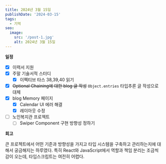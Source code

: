 ```yaml
---
title: 2024년 3월 15일
publishDate: '2024-03-15'
tags:
  - 기억
seo:
  image:
    src: '/post-1.jpg'
    alt: 2024년 3월 15일
---
```


**일정**

- [x] 이력서 지원
- [x] 주말 기술서적 스터디
  - [x] 이펙티브 타스 38,39,40 읽기
- [x] ~~Optional Chaining에 대한 blog 글 작성~~ `Object.entries` 타입추론 글 작성으로 대체
- [x] blog Memory 페이지
  - [x] Calendar UI 에러 해결
  - [x] 레이아웃 수정
- [ ] 노인복지관 프로젝트
  - [ ] Swiper Component 구현 방향성 정하기

**회고**

큰 프로젝트에서 어떤 기준과 방향성을 가지고 타입 시스템을 구축하고 관리하는지에 대해서 궁금해지는 하루였다. 특히 React와 JavaScript에서 역할과 책임 분리는 조금씩 감이 오는데, 타입스크립트는 여전히 어렵다.
